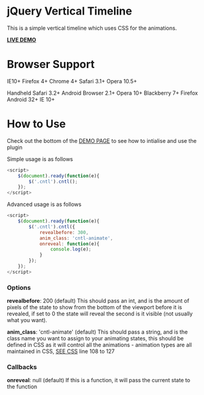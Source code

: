 jQuery Vertical Timeline
========================

This is a simple vertical timeline which uses CSS for the animations.

<b>[LIVE DEMO](http://danny.hearnah.com)</b>


Browser Support
===============

IE10+
Firefox 4+
Chrome 4+
Safari 3.1+
Opera 10.5+

Handheld
Safari 3.2+
Android Browser 2.1+
Opera 10+
Blackberry 7+
Firefox Android 32+
IE 10+


How to Use
==========

Check out the bottom of the [DEMO PAGE](demo/index.html) to see how to intialise and use the plugin


Simple usage is as follows
```js
<script>
	$(document).ready(function(e){
		$('.cntl').cntl();
	});
</script>
```

Advanced usage is as follows
```js
<script>
	$(document).ready(function(e){
		$('.cntl').cntl({
			revealbefore: 300,
			anim_class: 'cntl-animate',
			onreveal: function(e){
				console.log(e);
			}
		});
	});
</script>
```
<h3>Options</h3>
<b>revealbefore</b>: 200 (default)
This should pass an int, and is the amount of pixels of the state to show from the bottom of the viewport before it is revealed, if set to 0 the state will reveal the second is it visible (not usually what you want).


<b>anim_class</b>: 'cntl-animate' (default)
This should pass a string, and is the class name you want to assign to your animating states, this should be defined in CSS as it will control all the animations - animation types are all maintained in CSS, [SEE CSS](lib/cntl.css) line 108 to 127

<h3>Callbacks</h3>
<b>onreveal</b>: null (default)
If this is a function, it will pass the current state to the function

